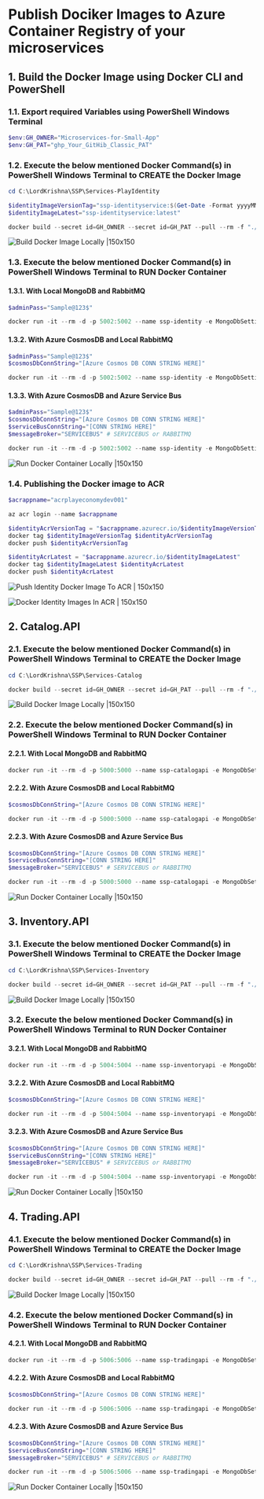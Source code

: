 # Publish Dociker Images to Azure Container Registry of your microservices

## 1. Build the Docker Image using Docker CLI and PowerShell

### 1.1. Export required Variables using PowerShell Windows Terminal

```powershell
$env:GH_OWNER="Microservices-for-Small-App"
$env:GH_PAT="ghp_Your_GitHib_Classic_PAT"
```

### 1.2. Execute the below mentioned Docker Command(s) in PowerShell Windows Terminal to **CREATE** the Docker Image

```powershell
cd C:\LordKrishna\SSP\Services-PlayIdentity

$identityImageVersionTag="ssp-identityservice:$(Get-Date -Format yyyyMMddHHmmssfff)"
$identityImageLatest="ssp-identityservice:latest"

docker build --secret id=GH_OWNER --secret id=GH_PAT --pull --rm -f "./Src/Identity.Service/Prod.Dockerfile" -t $identityImageVersionTag -t $identityImageLatest .
```

![Build Docker Image Locally |150x150](./Images/Dockerize/Build_Image_Locally_Identity.PNG)

### 1.3. Execute the below mentioned Docker Command(s) in PowerShell Windows Terminal to **RUN** Docker Container

#### 1.3.1. With Local MongoDB and RabbitMQ

```powershell
$adminPass="Sample@123$"

docker run -it --rm -d -p 5002:5002 --name ssp-identity -e MongoDbSettings__Host=mongo -e RabbitMQSettings__Host=rabbitmq -e IdentitySettings__AdminUserPassword=$adminPass --network dc-mongo-rmq_default $identityImageLatest
```

#### 1.3.2. With Azure CosmosDB and Local RabbitMQ

```powershell
$adminPass="Sample@123$"
$cosmosDbConnString="[Azure Cosmos DB CONN STRING HERE]"

docker run -it --rm -d -p 5002:5002 --name ssp-identity -e MongoDbSettings__ConnectionString=$cosmosDbConnString -e RabbitMQSettings__Host=rabbitmq -e IdentitySettings__AdminUserPassword=$adminPass --network dc-mongo-rmq_default $identityImageLatest
```

#### 1.3.3. With Azure CosmosDB and Azure Service Bus

```powershell
$adminPass="Sample@123$"
$cosmosDbConnString="[Azure Cosmos DB CONN STRING HERE]"
$serviceBusConnString="[CONN STRING HERE]"
$messageBroker="SERVICEBUS" # SERVICEBUS or RABBITMQ

docker run -it --rm -d -p 5002:5002 --name ssp-identity -e MongoDbSettings__ConnectionString=$cosmosDbConnString -e ServiceBusSettings__ConnectionString=$serviceBusConnString -e ServiceSettings__MessageBroker=$messageBroker -e IdentitySettings__AdminUserPassword=$adminPass --network dc-mongo-rmq_default $identityImageLatest
```

![Run Docker Container Locally |150x150](./Images/Dockerize/Run_Container_Locally_Identity.PNG)

### 1.4. Publishing the Docker image to ACR

```powershell
$acrappname="acrplayeconomydev001"

az acr login --name $acrappname

$identityAcrVersionTag = "$acrappname.azurecr.io/$identityImageVersionTag"
docker tag $identityImageVersionTag $identityAcrVersionTag
docker push $identityAcrVersionTag

$identityAcrLatest = "$acrappname.azurecr.io/$identityImageLatest"
docker tag $identityImageLatest $identityAcrLatest
docker push $identityAcrLatest
```

![Push Identity Docker Image To ACR | 150x150](./Images/DockerImagesToACR/PushDockerImageToACR_Identity.PNG)

![Docker Identity Images In ACR | 150x150](./Images/DockerImagesToACR/DockerImages_In_ACR_Identity.PNG)

## 2. Catalog.API

### 2.1. Execute the below mentioned Docker Command(s) in PowerShell Windows Terminal to **CREATE** the Docker Image

```powershell
cd C:\LordKrishna\SSP\Services-Catalog

docker build --secret id=GH_OWNER --secret id=GH_PAT --pull --rm -f "./src/Catalog.API/Prod.Dockerfile" -t ssp-catalogapi:$(Get-Date -Format yyyyMMddHHmmssfff) -t ssp-catalogapi:latest .
```

![Build Docker Image Locally |150x150](./Images/Dockerize/Build_Image_Locally_Catalog.PNG)

### 2.2. Execute the below mentioned Docker Command(s) in PowerShell Windows Terminal to **RUN** Docker Container

#### 2.2.1. With Local MongoDB and RabbitMQ

```powershell
docker run -it --rm -d -p 5000:5000 --name ssp-catalogapi -e MongoDbSettings__Host=mongo -e RabbitMQSettings__Host=rabbitmq --network dc-mongo-rmq_default ssp-catalogapi:latest
```

#### 2.2.2. With Azure CosmosDB and Local RabbitMQ

```powershell
$cosmosDbConnString="[Azure Cosmos DB CONN STRING HERE]"

docker run -it --rm -d -p 5000:5000 --name ssp-catalogapi -e MongoDbSettings__ConnectionString=$cosmosDbConnString -e RabbitMQSettings__Host=rabbitmq --network dc-mongo-rmq_default ssp-catalogapi:latest
```

#### 2.2.3. With Azure CosmosDB and Azure Service Bus

```powershell
$cosmosDbConnString="[Azure Cosmos DB CONN STRING HERE]"
$serviceBusConnString="[CONN STRING HERE]"
$messageBroker="SERVICEBUS" # SERVICEBUS or RABBITMQ

docker run -it --rm -d -p 5000:5000 --name ssp-catalogapi -e MongoDbSettings__ConnectionString=$cosmosDbConnString -e ServiceBusSettings__ConnectionString=$serviceBusConnString -e ServiceSettings__MessageBroker=$messageBroker --network dc-mongo-rmq_default ssp-catalogapi:latest
```

![Run Docker Container Locally |150x150](./Images/Dockerize/Run_Container_Locally_Catalog.PNG)

## 3. Inventory.API

### 3.1. Execute the below mentioned Docker Command(s) in PowerShell Windows Terminal to **CREATE** the Docker Image

```powershell
cd C:\LordKrishna\SSP\Services-Inventory

docker build --secret id=GH_OWNER --secret id=GH_PAT --pull --rm -f "./src/Inventory.API/Prod.Dockerfile" -t ssp-inventoryapi:$(Get-Date -Format yyyyMMddHHmmssfff) -t ssp-inventoryapi:latest .
```

![Build Docker Image Locally |150x150](./Images/Dockerize/Build_Image_Locally_Inventory.PNG)

### 3.2. Execute the below mentioned Docker Command(s) in PowerShell Windows Terminal to **RUN** Docker Container

#### 3.2.1. With Local MongoDB and RabbitMQ

```powershell
docker run -it --rm -d -p 5004:5004 --name ssp-inventoryapi -e MongoDbSettings__Host=mongo -e RabbitMQSettings__Host=rabbitmq --network dc-mongo-rmq_default ssp-inventoryapi:latest
```

#### 3.2.2. With Azure CosmosDB and Local RabbitMQ

```powershell
$cosmosDbConnString="[Azure Cosmos DB CONN STRING HERE]"

docker run -it --rm -d -p 5004:5004 --name ssp-inventoryapi -e MongoDbSettings__ConnectionString=$cosmosDbConnString -e RabbitMQSettings__Host=rabbitmq --network dc-mongo-rmq_default ssp-inventoryapi:latest
```

#### 3.2.3. With Azure CosmosDB and Azure Service Bus

```powershell
$cosmosDbConnString="[Azure Cosmos DB CONN STRING HERE]"
$serviceBusConnString="[CONN STRING HERE]"
$messageBroker="SERVICEBUS" # SERVICEBUS or RABBITMQ

docker run -it --rm -d -p 5004:5004 --name ssp-inventoryapi -e MongoDbSettings__ConnectionString=$cosmosDbConnString -e ServiceBusSettings__ConnectionString=$serviceBusConnString -e ServiceSettings__MessageBroker=$messageBroker --network dc-mongo-rmq_default ssp-inventoryapi:latest
```

![Run Docker Container Locally |150x150](./Images/Dockerize/Run_Container_Locally_Inventory.PNG)

## 4. Trading.API

### 4.1. Execute the below mentioned Docker Command(s) in PowerShell Windows Terminal to **CREATE** the Docker Image

```powershell
cd C:\LordKrishna\SSP\Services-Trading

docker build --secret id=GH_OWNER --secret id=GH_PAT --pull --rm -f "./src/Trading.API/Prod.Dockerfile" -t ssp-tradingapi:$(Get-Date -Format yyyyMMddHHmmssfff) -t ssp-tradingapi:latest .
```

![Build Docker Image Locally |150x150](./Images/Dockerize/Build_Image_Locally_Trading.PNG)

### 4.2. Execute the below mentioned Docker Command(s) in PowerShell Windows Terminal to **RUN** Docker Container

#### 4.2.1. With Local MongoDB and RabbitMQ

```powershell
docker run -it --rm -d -p 5006:5006 --name ssp-tradingapi -e MongoDbSettings__Host=mongo -e RabbitMQSettings__Host=rabbitmq --network dc-mongo-rmq_default ssp-tradingapi:latest
```

#### 4.2.2. With Azure CosmosDB and Local RabbitMQ

```powershell
$cosmosDbConnString="[Azure Cosmos DB CONN STRING HERE]"

docker run -it --rm -d -p 5006:5006 --name ssp-tradingapi -e MongoDbSettings__ConnectionString=$cosmosDbConnString -e RabbitMQSettings__Host=rabbitmq --network dc-mongo-rmq_default ssp-tradingapi:latest
```

#### 4.2.3. With Azure CosmosDB and Azure Service Bus

```powershell
$cosmosDbConnString="[Azure Cosmos DB CONN STRING HERE]"
$serviceBusConnString="[CONN STRING HERE]"
$messageBroker="SERVICEBUS" # SERVICEBUS or RABBITMQ

docker run -it --rm -d -p 5006:5006 --name ssp-tradingapi -e MongoDbSettings__ConnectionString=$cosmosDbConnString -e ServiceBusSettings__ConnectionString=$serviceBusConnString -e ServiceSettings__MessageBroker=$messageBroker --network dc-mongo-rmq_default ssp-tradingapi:latest
```

![Run Docker Container Locally |150x150](./Images/Dockerize/Run_Container_Locally_Trading.PNG)
